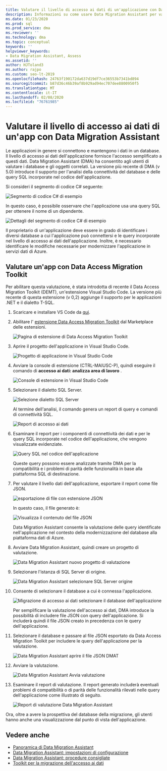 ```yaml
---
title: Valutare il livello di accesso ai dati di un'applicazione con Data Migration Assistant
description: Informazioni su come usare Data Migration Assistant per valutare il livello di accesso ai dati di un'applicazione.
ms.date: 01/23/2020
ms.prod: sql
ms.prod_service: dma
ms.reviewer: ''
ms.technology: dma
ms.topic: conceptual
keywords: ''
helpviewer_keywords:
- Data Migration Assistant, Assess
ms.assetid: ''
author: HJToland3
ms.author: rajpo
ms.custom: seo-lt-2019
ms.openlocfilehash: 24763f190172da637d19df7ce36553b7341bd894
ms.sourcegitcommit: b87d36c46b39af8b929ad94ec707dee8800950f5
ms.translationtype: MT
ms.contentlocale: it-IT
ms.lasthandoff: 02/08/2020
ms.locfileid: "76761985"
---
```

# <a name="assess-an-apps-data-access-layer-with-data-migration-assistant"></a>Valutare il livello di accesso ai dati di un'app con Data Migration Assistant

Le applicazioni in genere si connettono e mantengono i dati in un database. Il livello di accesso ai dati dell'applicazione fornisce l'accesso semplificato a questi dati. Data Migration Assistant (DMA) ha consentito agli utenti di valutare i database e gli oggetti correlati. La versione più recente di DMA (v 5.0) introduce il supporto per l'analisi della connettività del database e delle query SQL incorporate nel codice dell'applicazione.

Si consideri il segmento di codice C# seguente:

![Segmento di codice C# di esempio](../dma/media/dma-assess-app-data-layer/dma-sample-c-sharp-code-segment.png)

In questo caso, è possibile osservare che l'applicazione usa una query SQL per ottenere il nome di un dipendente.

![Dettagli del segmento di codice C# di esempio](../dma/media/dma-assess-app-data-layer/dma-sample-c-sharp-code-detail.png)

Il proprietario di un'applicazione deve essere in grado di identificare i diversi database a cui l'applicazione può connettersi e le query incorporate nel livello di accesso ai dati dell'applicazione. Inoltre, è necessario identificare le modifiche necessarie per modernizzare l'applicazione in servizi dati di Azure.

## <a name="assess-an-app-with-data-access-migration-toolkit"></a>Valutare un'app con Data Access Migration Toolkit

Per abilitare questa valutazione, è stata introdotta di recente il Data Access Migration Toolkit (DEMT), un'estensione Visual Studio Code. La versione più recente di questa estensione (v 0,2) aggiunge il supporto per le applicazioni .NET e il dialetto T-SQL.

1. Scaricare e installare VS Code da [qui](https://code.visualstudio.com/download).
2. Abilitare l' [estensione Data Access Migration Toolkit](https://marketplace.visualstudio.com/items?itemName=ms-databasemigration.data-access-migration-toolkit) dal Marketplace delle estensioni.

   ![Pagina di estensione di Data Access Migration Toolkit](../dma/media/dma-assess-app-data-layer/dma-damt-extension-page.png)

3. Aprire il progetto dell'applicazione in Visual Studio Code.

   ![Progetto di applicazione in Visual Studio Code](../dma/media/dma-assess-app-data-layer/dma-app-project-in-vscode.png)

4. Avviare la console di estensione (CTRL-MAIUSC-P), quindi eseguire il comando di **accesso ai dati: analizza area di lavoro** .

   ![Console di estensione in Visual Studio Code](../dma/media/dma-assess-app-data-layer/dma-vscode-extension-console.png)

5. Selezionare il dialetto SQL Server.

   ![Selezione dialetto SQL Server](../dma/media/dma-assess-app-data-layer/dma-sql-server-dialect.png)

   Al termine dell'analisi, il comando genera un report di query e comandi di connettività SQL.

   ![Report di accesso ai dati](../dma/media/dma-assess-app-data-layer/dma-data-access-report.png)

6. Esaminare il report per i componenti di connettività dei dati e per le query SQL incorporate nel codice dell'applicazione, che vengono visualizzate evidenziate.

   ![Query SQL nel codice dell'applicazione](../dma/media/dma-assess-app-data-layer/dma-sql-queries-in-app-code.png)

   Queste query possono essere analizzate tramite DMA per la compatibilità e i problemi di parità delle funzionalità in base alla piattaforma SQL di destinazione.

7. Per valutare il livello dati dell'applicazione, esportare il report come file JSON.

   ![esportazione di file con estensione JSON](../dma/media/dma-assess-app-data-layer/dma-json-file-export.png)

   In questo caso, il file generato è:

   ![Visualizza il contenuto del file JSON](../dma/media/dma-assess-app-data-layer/dma-json-file-contents.png)

   Data Migration Assistant consente la valutazione delle query identificate nell'applicazione nel contesto della modernizzazione del database alla piattaforma dati di Azure.

8. Avviare Data Migration Assistant, quindi creare un progetto di valutazione.

   ![Data Migration Assistant nuovo progetto di valutazione](../dma/media/dma-assess-app-data-layer/dma-new-assessment-project.png)

9. Selezionare l'istanza di SQL Server di origine.

   ![Data Migration Assistant selezionare SQL Server origine](../dma/media/dma-assess-app-data-layer/dma-select-sql-source.png)

10. Consente di selezionare il database a cui è connessa l'applicazione.

    ![Migrazione di accesso ai dati selezionare il database dell'applicazione](../dma/media/dma-assess-app-data-layer/dma-select-app-database.png)

    Per semplificare la valutazione dell'accesso ai dati, DMA introduce la possibilità di includere file JSON con query dell'applicazione. Si includerà quindi il file JSON creato in precedenza con le query dell'applicazione.

11. Selezionare il database e passare al file JSON esportato da Data Access Migration Toolkit per includere le query dell'applicazione per la valutazione.

    ![Data Migration Assistant aprire il file JSON DMAT](../dma/media/dma-assess-app-data-layer/dma-open-damt-json-file.png)

12. Avviare la valutazione.

    ![Data Migration Assistant Avvia valutazione](../dma/media/dma-assess-app-data-layer/dma-start-assessment.png)

13. Esaminare il report di valutazione. Il report generato includerà eventuali problemi di compatibilità o di parità delle funzionalità rilevati nelle query dell'applicazione come illustrato di seguito.

    ![Report di valutazione Data Migration Assistant](../dma/media/dma-assess-app-data-layer/dma-assessment-report.png)

Ora, oltre a avere la prospettiva del database della migrazione, gli utenti hanno anche una visualizzazione dal punto di vista dell'applicazione.

## <a name="see-also"></a>Vedere anche

* [Panoramica di Data Migration Assistant](../dma/dma-overview.md)
* [Data Migration Assistant: impostazioni di configurazione](../dma/dma-configurationsettings.md)
* [Data Migration Assistant: procedure consigliate](../dma/dma-bestpractices.md)
* [Toolkit per la migrazione dell'accesso ai dati](https://marketplace.visualstudio.com/items?itemName=ms-databasemigration.data-access-migration-toolkit)